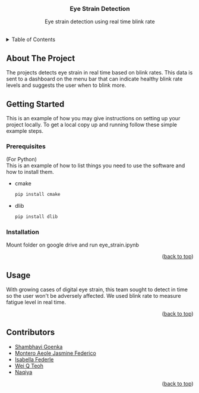 <!-- Project Head -->
<br />
<div align="center">
  <a href="https://github.com/po-the-panda-12/Eye-Strain">
    <!-- <img src="" alt="..." width="80" height="80">  -->
  </a>

<h3 align="center">Eye Strain Detection</h3>

  <p align="center">
    Eye strain detection using real time blink rate
    <br/>
  </p>
</div>

</br>

<!-- TABLE OF CONTENTS -->
<details>
  <summary>Table of Contents</summary>
  <ol>
    <li>
      <a href="#about-the-project">About The Project</a>
    </li>
    <li>
      <a href="#getting-started">Getting Started</a>
      <ul>
        <li><a href="#prerequisites">Prerequisites</a></li>
        <li><a href="#installation">Installation</a></li>
      </ul>
    </li>
    <li><a href="#usage">Usage</a></li>
    <li><a href="#contributors">Contributors</a></li>
  </ol>
</details>



<!-- ABOUT THE PROJECT -->
## About The Project

The projects detects eye strain in real time based on blink rates. This data is sent to a dashboard on the menu bar that can indicate healthy blink rate levels and suggests the user when to blink more.

<!-- Here's a blank template to get started: To avoid retyping too much info. Do a search and replace with your text editor for the following: `github_username`, `repo_name`, `twitter_handle`, `linkedin_username`, `email_client`, `email`, `project_title`, `project_description`

<p align="right">(<a href="#top">back to top</a>)</p> -->



<!-- GETTING STARTED -->
## Getting Started

This is an example of how you may give instructions on setting up your project locally.
To get a local copy up and running follow these simple example steps.

### Prerequisites

(For Python) <br/>
This is an example of how to list things you need to use the software and how to install them.
* cmake
  ```sh
  pip install cmake
  ```
* dlib 
  ```sh
  pip install dlib
  ```

### Installation

Mount folder on google drive and run eye_strain.ipynb

<p align="right">(<a href="#top">back to top</a>)</p>



<!-- USAGE EXAMPLES -->
## Usage

With growing cases of digital eye strain, this team sought to detect in time so the user won't be adversely affected. We used blink rate to measure fatigue level in real time. 

<p align="right">(<a href="#top">back to top</a>)</p>



<!-- CONTRIBUTORS -->
## Contributors

* [Shambhavi Goenka](https://github.com/po-the-panda-12)
* [Montero Aeole Jasmine Federico](https://github.com/knaifus)
* [Isabella Federle](https://github.com/isabellafederle)
* [Wei Q Teoh](https://github.com/wqteoh)
* [Naqiya](https://github.com/Naqiyah94)

<p align="right">(<a href="#top">back to top</a>)</p>

